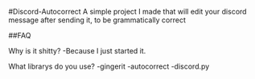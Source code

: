 #Discord-Autocorrect
A simple project I made that will edit your discord message after sending it, to be grammatically correct

##FAQ

Why is it shitty?
-Because I just started it.

What librarys do you use?
-gingerit
-autocorrect
-discord.py
